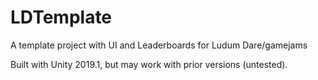 # LDTemplate
A template project with UI and Leaderboards for Ludum Dare/gamejams

Built with Unity 2019.1, but may work with prior versions (untested).